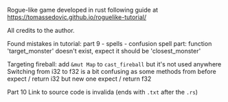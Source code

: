 Rogue-like game developed in rust following guide at https://tomassedovic.github.io/roguelike-tutorial/

All credits to the author.

Found mistakes in tutorial:
part 9 - spells - confusion spell part:
function 'target_monster' doesn't exist, expect it should be 'closest_monster'

Targeting fireball:
add `&mut Map` to  `cast_fireball` but it's not used anywhere
Switching from i32 to f32 is a bit confusing as some methods from before expect / return i32 but new one expect / return f32

Part 10
Link to source code is invalida (ends with `.txt` after the `.rs`)